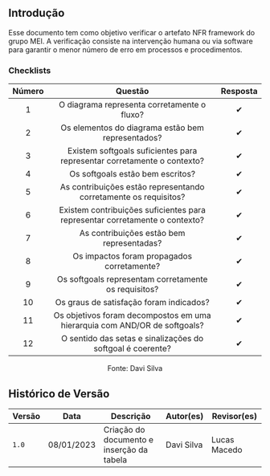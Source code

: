 ## Introdução

Esse documento tem como objetivo verificar o artefato NFR framework do grupo MEI. A verificação consiste na intervenção humana ou via software para garantir o menor número de erro em processos e procedimentos.

### Checklists 

| Número |                                   Questão                                   | Resposta |
| :----: | :-------------------------------------------------------------------------: | :------: |
|   1    |                 O diagrama representa corretamente o fluxo?                 |    ✔     |
|   2    |             Os elementos do diagrama estão bem representados?               |    ✔     |
|   3    |   Existem softgoals suficientes para representar corretamente o contexto?   |    ✔     |
|   4    |                      Os softgoals estão bem escritos?                       |    ✔     |
|   5    |      As contribuições estão representando corretamente os requisitos?       |    ✔     |
|   6    | Existem contribuições suficientes para representar corretamente o contexto? |    ✔     |
|   7    |                  As contribuições estão bem representadas?                  |    ✔     |
|   8    |                 Os impactos foram propagados corretamente?                  |    ✔     |
|   9    |              Os softgoals representam corretamente os requisitos?           |    ✔     |
|   10    |              Os graus de satisfação foram indicados?           |    ✔     |
|   11    |              Os objetivos foram decompostos em uma hierarquia com AND/OR de softgoals?           |    ✔     |
|   12    |              O sentido das setas e sinalizações do softgoal é coerente?           |    ✔     |


<div style="text-align: center">
<p>Fonte: Davi Silva </p>
</div>

## Histórico de Versão

| Versão | Data          | Descrição                          | Autor(es)     |  Revisor(es)  |
| ------ | ------------- | ---------------------------------- | ------------- | ------------- |
| `1.0`  | 08/01/2023 | Criação do documento e inserção da tabela | Davi Silva | Lucas Macedo |